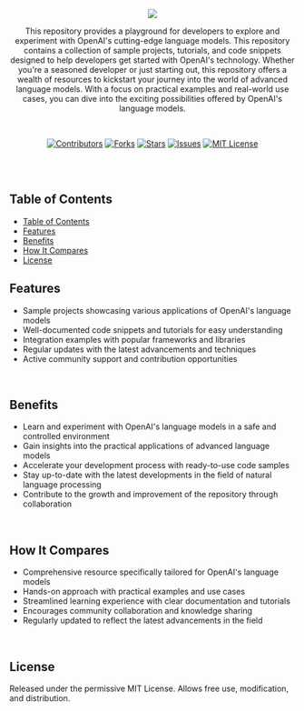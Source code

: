 <p align="center">
   <img src="https://github.com/harehimself/openai-lab/blob/master/Hare_OpenAI-Lab.png">
</p>

<p align="center">
   This repository provides a playground for developers to explore and experiment with OpenAI's cutting-edge language models. This repository contains a collection of sample projects, tutorials, and code snippets designed to help developers get started with OpenAI's technology. Whether you're a seasoned developer or just starting out, this repository offers a wealth of resources to kickstart your journey into the world of advanced language models. With a focus on practical examples and real-world use cases, you can dive into the exciting possibilities offered by OpenAI's language models.
</p>
<br>

<p align="center">
  <a href="https://github.com/harehimself/pitchboost/graphs/contributors">
    <img src="https://img.shields.io/github/contributors/harehimself/lab" alt="Contributors"></a>
  <a href="https://github.com/harehimself/pitchboost/network/members">
    <img src="https://img.shields.io/github/forks/harehimself/lab" alt="Forks"></a>
  <a href="https://github.com/harehimself/pitchboost/stargazers">
    <img src="https://img.shields.io/github/stars/harehimself/lab" alt="Stars"></a>
  <a href="https://github.com/harehimself/pitchboost/issues">
    <img src="https://img.shields.io/github/issues/harehimself/lab" alt="Issues"></a>
  <a href="https://github.com/harehimself/pitchboost/blob/main/LICENSE">
    <img src="https://img.shields.io/github/license/harehimself/lab" alt="MIT License"></a>
</p>

<br><br>

## Table of Contents
- [Table of Contents](#table-of-contents)
- [Features](#features)
- [Benefits](#benefits)
- [How It Compares](#how-it-compares)
- [License](#license)

## Features
- Sample projects showcasing various applications of OpenAI's language models
- Well-documented code snippets and tutorials for easy understanding
- Integration examples with popular frameworks and libraries
- Regular updates with the latest advancements and techniques
- Active community support and contribution opportunities
<br>

## Benefits
- Learn and experiment with OpenAI's language models in a safe and controlled environment
- Gain insights into the practical applications of advanced language models
- Accelerate your development process with ready-to-use code samples
- Stay up-to-date with the latest developments in the field of natural language processing
- Contribute to the growth and improvement of the repository through collaboration
<br>

## How It Compares
- Comprehensive resource specifically tailored for OpenAI's language models
- Hands-on approach with practical examples and use cases
- Streamlined learning experience with clear documentation and tutorials
- Encourages community collaboration and knowledge sharing
- Regularly updated to reflect the latest advancements in the field
<br>

## License
Released under the permissive MIT License. Allows free use, modification, and distribution.